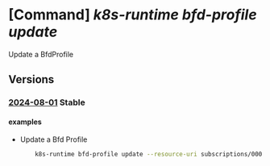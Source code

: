 # [Command] _k8s-runtime bfd-profile update_

Update a BfdProfile

## Versions

### [2024-08-01](/Resources/mgmt-plane/L3tyZXNvdXJjZXVyaX0vcHJvdmlkZXJzL21pY3Jvc29mdC5rdWJlcm5ldGVzcnVudGltZS9iZmRwcm9maWxlcy97fQ==/2024-08-01.xml) **Stable**

<!-- mgmt-plane /{resourceuri}/providers/microsoft.kubernetesruntime/bfdprofiles/{} 2024-08-01 -->

#### examples

- Update a Bfd Profile
    ```bash
        k8s-runtime bfd-profile update --resource-uri subscriptions/00000000-1111-2222-3333-444444444444/resourceGroups/example/providers/Microsoft.Kubernetes/connectedClusters/cluster1 --bfd-profile-name testprofile --receive-interval 300 --transmit-interval 300 --detect-multiplier 3 --echo-interval 50 --echo-mode Disabled --passive-mode Disabled --minimum-ttl 254
    ```

